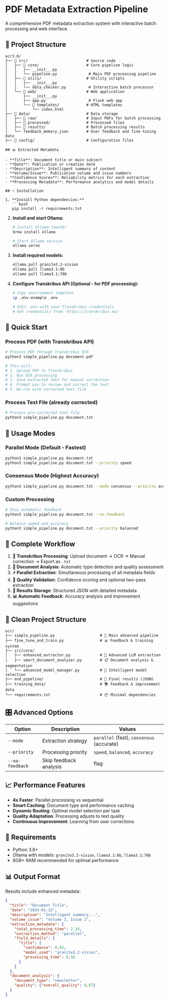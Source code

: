 # PDF Metadata Extraction Pipeline

A comprehensive PDF metadata extraction system with interactive batch processing and web interface.

## 📁 Project Structure

```
ocr3.0/
├── 📁 src/                          # Source code
│   ├── 📁 core/                     # Core pipeline logic
│   │   ├── __init__.py
│   │   └── pipeline.py              # Main PDF processing pipeline
│   ├── 📁 utils/                    # Utility scripts
│   │   ├── __init__.py
│   │   └── data_checker.py          # Interactive batch processor
│   └── 📁 web/                      # Web application
│       ├── __init__.py
│       ├── app.py                   # Flask web app
│       └── 📁 templates/            # HTML templates
│           └── index.html
├── 📁 data/                         # Data storage
│   ├── 📁 raw/                      # Input PDFs for batch processing
│   ├── 📁 processed/                # Processed files
│   ├── 📁 results/                  # Batch processing results
│   └── feedback_memory.json        # User feedback and fine-tuning data
├── 📁 config/                       # Configuration files

## 📊 Extracted Metadata

- **Title**: Document title or main subject
- **Date**: Publication or creation date
- **Description**: Intelligent summary of content
- **Volume/Issue**: Publication volume and issue numbers
- **Confidence Scores**: Reliability metrics for each extraction
- **Processing Metadata**: Performance analytics and model details

## ⚡ Installation

1. **Install Python dependencies:**
   ```bash
   pip install -r requirements.txt
   ```

2. **Install and start Ollama:**
   ```bash
   # Install Ollama (macOS)
   brew install ollama
   
   # Start Ollama service
   ollama serve
   ```

3. **Install required models:**
   ```bash
   ollama pull granite3.2-vision
   ollama pull llama3.1:8b
   ollama pull llama3.1:70b
   ```

4. **Configure Transkribus API (Optional - for PDF processing):**
   ```bash
   # Copy environment template
   cp .env.example .env
   
   # Edit .env with your Transkribus credentials
   # Get credentials from: https://transkribus.eu/
   ```

## 🚀 Quick Start

### Process PDF (with Transkribus API)
```bash
# Process PDF through Transkribus OCR
python3 simple_pipeline.py document.pdf

# This will:
# 1. Upload PDF to Transkribus
# 2. Run OCR processing
# 3. Save extracted text for manual correction
# 4. Prompt you to review and correct the text
# 5. Re-run with corrected text file
```

### Process Text File (already corrected)
```bash
# Process pre-corrected text file
python3 simple_pipeline.py document.txt
```

## 🎯 Usage Modes

### **Parallel Mode (Default - Fastest)**
```bash
python3 simple_pipeline.py document.txt
python3 simple_pipeline.py document.txt --priority speed
```

### **Consensus Mode (Highest Accuracy)**
```bash
python3 simple_pipeline.py document.txt --mode consensus --priority accuracy
```

### **Custom Processing**
```bash
# Skip automatic feedback
python3 simple_pipeline.py document.txt --no-feedback

# Balance speed and accuracy
python3 simple_pipeline.py document.txt --priority balanced
```

## 🔄 Complete Workflow

1. **📄 Transkribus Processing**: Upload document → OCR → Manual correction → Export as `.txt`
2. **🧠 Document Analysis**: Automatic type detection and quality assessment
3. **⚡ Parallel Extraction**: Simultaneous processing of all metadata fields
4. **🎯 Quality Validation**: Confidence scoring and optional two-pass extraction
5. **💾 Results Storage**: Structured JSON with detailed metadata
6. **📊 Automatic Feedback**: Accuracy analysis and improvement suggestions

## 📁 Clean Project Structure

```
ocr/
├── simple_pipeline.py                    # 🚀 Main advanced pipeline
├── fine_tune_and_train.py                # 📊 Feedback & training system
├── src/core/
│   ├── enhanced_extractor.py             # 🤖 Advanced LLM extraction
│   ├── smart_document_analyzer.py        # 📋 Document analysis & segmentation
│   └── advanced_model_manager.py         # 🧠 Intelligent model selection
├── end_pipeline/                         # 📁 Final results (JSON)
├── training_data/                        # 📚 Feedback & improvement data
└── requirements.txt                      # 📦 Minimal dependencies
```

## 🎛️ Advanced Options

| Option | Description | Values |
|--------|-------------|--------|
| `--mode` | Extraction strategy | `parallel` (fast), `consensus` (accurate) |
| `--priority` | Processing priority | `speed`, `balanced`, `accuracy` |
| `--no-feedback` | Skip feedback analysis | flag |

## 📈 Performance Features

- **4x Faster**: Parallel processing vs sequential
- **Smart Caching**: Document type and performance caching
- **Dynamic Routing**: Optimal model selection per task
- **Quality Adaptation**: Processing adjusts to text quality
- **Continuous Improvement**: Learning from user corrections

## 🔧 Requirements

- Python 3.8+
- Ollama with models: `granite3.2-vision`, `llama3.1:8b`, `llama3.1:70b`
- 8GB+ RAM recommended for optimal performance

## 📊 Output Format

Results include enhanced metadata:
```json
{
  "title": "Document Title",
  "date": "2024-01-15",
  "description": "Intelligent summary...",
  "volume_issue": "Volume 3, Issue 2",
  "extraction_metadata": {
    "total_processing_time": 2.34,
    "extraction_method": "parallel",
    "field_details": {
      "title": {
        "confidence": 0.92,
        "model_used": "granite3.2-vision",
        "processing_time": 0.58
      }
    }
  },
  "document_analysis": {
    "document_type": "newsletter",
    "quality": {"overall_quality": 0.87}
  }
}
```
